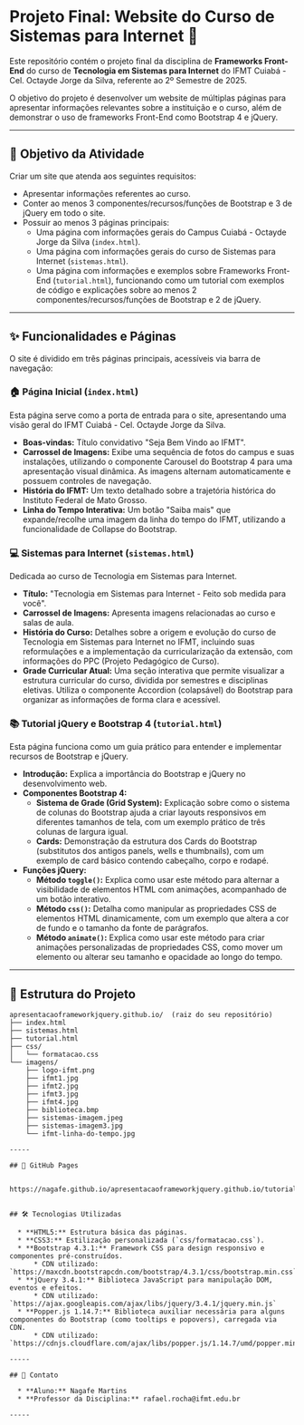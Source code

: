 # Projeto Final: Website do Curso de Sistemas para Internet 🚀

Este repositório contém o projeto final da disciplina de **Frameworks Front-End** do curso de **Tecnologia em Sistemas para Internet** do IFMT Cuiabá - Cel. Octayde Jorge da Silva, referente ao 2º Semestre de 2025.

O objetivo do projeto é desenvolver um website de múltiplas páginas para apresentar informações relevantes sobre a instituição e o curso, além de demonstrar o uso de frameworks Front-End como Bootstrap 4 e jQuery.

-----

## 🎯 Objetivo da Atividade

Criar um site que atenda aos seguintes requisitos:

  * Apresentar informações referentes ao curso.
  * Conter ao menos 3 componentes/recursos/funções de Bootstrap e 3 de jQuery em todo o site.
  * Possuir ao menos 3 páginas principais:
      * Uma página com informações gerais do Campus Cuiabá - Octayde Jorge da Silva (`index.html`).
      * Uma página com informações gerais do curso de Sistemas para Internet (`sistemas.html`).
      * Uma página com informações e exemplos sobre Frameworks Front-End (`tutorial.html`), funcionando como um tutorial com exemplos de código e explicações sobre ao menos 2 componentes/recursos/funções de Bootstrap e 2 de jQuery.

-----

## ✨ Funcionalidades e Páginas

O site é dividido em três páginas principais, acessíveis via barra de navegação:

### 🏠 Página Inicial (`index.html`)

Esta página serve como a porta de entrada para o site, apresentando uma visão geral do IFMT Cuiabá - Cel. Octayde Jorge da Silva.

  * **Boas-vindas:** Título convidativo "Seja Bem Vindo ao IFMT".
  * **Carrossel de Imagens:** Exibe uma sequência de fotos do campus e suas instalações, utilizando o componente Carousel do Bootstrap 4 para uma apresentação visual dinâmica. As imagens alternam automaticamente e possuem controles de navegação.
  * **História do IFMT:** Um texto detalhado sobre a trajetória histórica do Instituto Federal de Mato Grosso.
  * **Linha do Tempo Interativa:** Um botão "Saiba mais" que expande/recolhe uma imagem da linha do tempo do IFMT, utilizando a funcionalidade de Collapse do Bootstrap.

### 💻 Sistemas para Internet (`sistemas.html`)

Dedicada ao curso de Tecnologia em Sistemas para Internet.

  * **Título:** "Tecnologia em Sistemas para Internet - Feito sob medida para você".
  * **Carrossel de Imagens:** Apresenta imagens relacionadas ao curso e salas de aula.
  * **História do Curso:** Detalhes sobre a origem e evolução do curso de Tecnologia em Sistemas para Internet no IFMT, incluindo suas reformulações e a implementação da curricularização da extensão, com informações do PPC (Projeto Pedagógico de Curso).
  * **Grade Curricular Atual:** Uma seção interativa que permite visualizar a estrutura curricular do curso, dividida por semestres e disciplinas eletivas. Utiliza o componente Accordion (colapsável) do Bootstrap para organizar as informações de forma clara e acessível.

### 📚 Tutorial jQuery e Bootstrap 4 (`tutorial.html`)

Esta página funciona como um guia prático para entender e implementar recursos de Bootstrap e jQuery.

  * **Introdução:** Explica a importância do Bootstrap e jQuery no desenvolvimento web.
  * **Componentes Bootstrap 4:**
      * **Sistema de Grade (Grid System):** Explicação sobre como o sistema de colunas do Bootstrap ajuda a criar layouts responsivos em diferentes tamanhos de tela, com um exemplo prático de três colunas de largura igual.
      * **Cards:** Demonstração da estrutura dos Cards do Bootstrap (substitutos dos antigos panels, wells e thumbnails), com um exemplo de card básico contendo cabeçalho, corpo e rodapé.
  * **Funções jQuery:**
      * **Método `toggle()`:** Explica como usar este método para alternar a visibilidade de elementos HTML com animações, acompanhado de um botão interativo.
      * **Método `css()`:** Detalha como manipular as propriedades CSS de elementos HTML dinamicamente, com um exemplo que altera a cor de fundo e o tamanho da fonte de parágrafos.
      * **Método `animate()`:** Explica como usar este método para criar animações personalizadas de propriedades CSS, como mover um elemento ou alterar seu tamanho e opacidade ao longo do tempo.

-----

## 📂 Estrutura do Projeto

```
apresentacaoframeworkjquery.github.io/  (raiz do seu repositório)
├── index.html
├── sistemas.html
├── tutorial.html
├── css/
│   └── formatacao.css
└── imagens/
    ├── logo-ifmt.png
    ├── ifmt1.jpg
    ├── ifmt2.jpg
    ├── ifmt3.jpg
    ├── ifmt4.jpg
    ├── biblioteca.bmp
    ├── sistemas-imagem.jpeg
    ├── sistemas-imagem3.jpg
    └── ifmt-linha-do-tempo.jpg

-----

## 🔗 GitHub Pages


https://nagafe.github.io/apresentacaoframeworkjquery.github.io/tutorial.html


## 🛠️ Tecnologias Utilizadas

  * **HTML5:** Estrutura básica das páginas.
  * **CSS3:** Estilização personalizada (`css/formatacao.css`).
  * **Bootstrap 4.3.1:** Framework CSS para design responsivo e componentes pré-construídos.
      * CDN utilizado: `https://maxcdn.bootstrapcdn.com/bootstrap/4.3.1/css/bootstrap.min.css`
  * **jQuery 3.4.1:** Biblioteca JavaScript para manipulação DOM, eventos e efeitos.
      * CDN utilizado: `https://ajax.googleapis.com/ajax/libs/jquery/3.4.1/jquery.min.js`
  * **Popper.js 1.14.7:** Biblioteca auxiliar necessária para alguns componentes do Bootstrap (como tooltips e popovers), carregada via CDN.
      * CDN utilizado: `https://cdnjs.cloudflare.com/ajax/libs/popper.js/1.14.7/umd/popper.min.js`

-----

## 📧 Contato

  * **Aluno:** Nagafe Martins
  * **Professor da Disciplina:** rafael.rocha@ifmt.edu.br

-----
